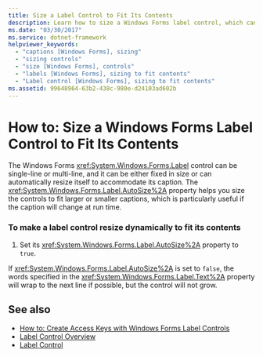 ```yaml
---
title: Size a Label Control to Fit Its Contents
description: Learn how to size a Windows Forms label control, which can be single-line or multi-line, to fit its content.
ms.date: "03/30/2017"
ms.service: dotnet-framework
helpviewer_keywords: 
  - "captions [Windows Forms], sizing"
  - "sizing controls"
  - "size [Windows Forms], controls"
  - "labels [Windows Forms], sizing to fit contents"
  - "Label control [Windows Forms], sizing to fit contents"
ms.assetid: 99648964-63b2-438c-980e-d24103ad602b
---
```

# How to: Size a Windows Forms Label Control to Fit Its Contents

The Windows Forms <xref:System.Windows.Forms.Label> control can be single-line or multi-line, and it can be either fixed in size or can automatically resize itself to accommodate its caption. The <xref:System.Windows.Forms.Label.AutoSize%2A> property helps you size the controls to fit larger or smaller captions, which is particularly useful if the caption will change at run time.  
  
### To make a label control resize dynamically to fit its contents  
  
1. Set its <xref:System.Windows.Forms.Label.AutoSize%2A> property to `true`.  
  
If <xref:System.Windows.Forms.Label.AutoSize%2A> is set to `false`, the words specified in the <xref:System.Windows.Forms.Label.Text%2A> property will wrap to the next line if possible, but the control will not grow.  
  
## See also

- [How to: Create Access Keys with Windows Forms Label Controls](how-to-create-access-keys-with-windows-forms-label-controls.md)
- [Label Control Overview](labels.md)
- [Label Control](labels.md)
